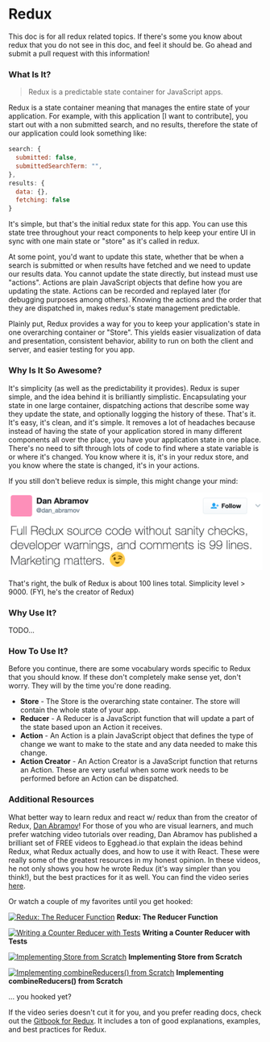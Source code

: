 # Redux

This doc is for all redux related topics. If there's some you know about redux that you do not see in this doc, and feel it should be. Go ahead and submit a pull request with this information!

### What Is It?

> Redux is a predictable state container for JavaScript apps.

Redux is a state container meaning that manages the entire state of your application. For example, with this application [I want to contribute], you start out with a non submitted search, and no results, therefore the state of our application could look something like:

```javascript
search: {
  submitted: false,
  submittedSearchTerm: "",
},
results: {
  data: {},
  fetching: false
}
```

It's simple, but that's the initial redux state for this app. You can use this state tree throughout your react components to help keep your entire UI in sync with one main state or "store" as it's called in redux.

At some point, you'd want to update this state, whether that be when a search is submitted or when results have fetched and we need to update our results data. You cannot update the state directly, but instead must use "actions". Actions are plain JavaScript objects that define how you are updating the state. Actions can be recorded and replayed later (for debugging purposes among others). Knowing the actions and the order that they are dispatched in, makes redux's state management predictable.

Plainly put, Redux provides a way for you to keep your application's state in one overarching container or "Store". This yields easier visualization of data and presentation, consistent behavior, ability to run on both the client and server, and easier testing for you app.

### Why Is It So Awesome?

It's simplicity (as well as the predictability it provides). Redux is super simple, and the idea behind it is brilliantly simplistic. Encapsulating your state in one large container, dispatching actions that describe some way they update the state, and optionally logging the history of these. That's it. It's easy, it's clean, and it's simple. It removes a lot of headaches because instead of having the state of your application stored in many different components all over the place, you have your application state in one place. There's no need to sift through lots of code to find where a state variable is or where it's changed. You know where it is, it's in your redux store, and you know where the state is changed, it's in your actions.

If you still don't believe redux is simple, this might change your mind:

![Redux Tweet][Redux Tweet]

That's right, the bulk of Redux is about 100 lines total. Simplicity level > 9000. (FYI, he's the creator of Redux)

### Why Use It?

TODO...

### How To Use It?

Before you continue, there are some vocabulary words specific to Redux that you should know. If these don't completely make sense yet, don't worry. They will by the time you're done reading.

- **Store** - The Store is the overarching state container. The store will contain the whole state of your app.
- **Reducer** - A Reducer is a JavaScript function that will update a part of the state based upon an Action it receives.
- **Action** - An Action is a plain JavaScript object that defines the type of change we want to make to the state and any data needed to make this change.
- **Action Creator** - An Action Creator is a JavaScript function that returns an Action. These are very useful when some work needs to be performed before an Action can be dispatched.

### Additional Resources

What better way to learn redux and react w/ redux than from the creator of Redux, [Dan Abramov](https://github.com/gaearon)! For those of you who are visual learners, and much prefer watching video tutorials over reading, Dan Abramov has published a brilliant set of FREE videos to Egghead.io that explain the ideas behind Redux, what Redux actually does, and how to use it with React. These were really some of the greatest resources in my honest opinion. In these videos, he not only shows you how he wrote Redux (it's way simpler than you think!), but the best practices for it as well. You can find the video series [here](https://egghead.io/instructors/dan-abramov?order=ASC).

Or watch a couple of my favorites until you get hooked:

[![Redux: The Reducer Function][Redux: The Reducer Function - Thumbnail]](https://egghead.io/lessons/javascript-redux-the-reducer-function?wvideo=1zzwzojzhv)
**Redux: The Reducer Function**

[![Writing a Counter Reducer with Tests][Writing a Counter Reducer with Tests - Thumbnail]](https://egghead.io/lessons/javascript-redux-writing-a-counter-reducer-with-tests?wvideo=3vfzi109hd)
**Writing a Counter Reducer with Tests**

[![Implementing Store from Scratch][Implementing Store from Scratch - Thumbnail]](https://egghead.io/lessons/javascript-redux-implementing-store-from-scratch?wvideo=ru2s305xua)
**Implementing Store from Scratch**

[![Implementing combineReducers() from Scratch][Implementing combineReducers() from Scratch - Thumbnail]](https://egghead.io/lessons/javascript-redux-implementing-combinereducers-from-scratch?wvideo=ksow5m6e7t)
**Implementing combineReducers() from Scratch**

... you hooked yet?

If the video series doesn't cut it for you, and you prefer reading docs, check out the [Gitbook for Redux](http://redux.js.org/). It includes a ton of good explanations, examples, and best practices for Redux.

[Redux: The Reducer Function - Thumbnail]: https://embedwistia-a.akamaihd.net/deliveries/4252308670b79c81c5c92e14e2ad330adc8261d4.jpg?image_play_button_size=2x&amp;image_crop_resized=960x540&amp;image_play_button=1&amp;image_play_button_color=7b796ae0
[Writing a Counter Reducer with Tests - Thumbnail]: https://embedwistia-a.akamaihd.net/deliveries/aa57c1bcf0ea00c2f25b2df41446c50a1a3e6df4.jpg?image_play_button_size=2x&amp;image_crop_resized=960x540&amp;image_play_button=1&amp;image_play_button_color=7b796ae0
[Implementing Store from Scratch - Thumbnail]: https://embedwistia-a.akamaihd.net/deliveries/b952331f6850b48aa709d14ff97ccfd3e87b31aa.jpg?image_play_button_size=2x&amp;image_crop_resized=960x540&amp;image_play_button=1&amp;image_play_button_color=7b796ae0
[Implementing combineReducers() from Scratch - Thumbnail]: https://embedwistia-a.akamaihd.net/deliveries/5e8319936a32fb09520eb340645d7513dd5cde72.jpg?image_play_button_size=2x&amp;image_crop_resized=960x540&amp;image_play_button=1&amp;image_play_button_color=7b796ae0
[Redux Tweet]: ../images/redux-tweet.png
